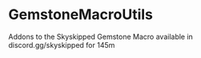 # GemstoneMacroUtils
Addons to the Skyskipped Gemstone Macro available in discord.gg/skyskipped for 145m
